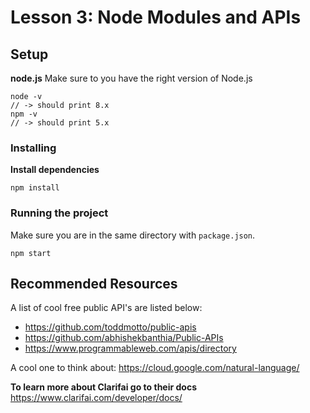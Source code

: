# Lesson 3: Node Modules and APIs

## Setup
**node.js**
Make sure to you have the right version of Node.js
```
node -v
// -> should print 8.x
npm -v
// -> should print 5.x
```
### Installing

**Install dependencies**
```
npm install
```

### Running the project
Make sure you are in the same directory with `package.json`.
```
npm start
```

## Recommended Resources

A list of cool free public API's are listed below:

- https://github.com/toddmotto/public-apis
- https://github.com/abhishekbanthia/Public-APIs
- https://www.programmableweb.com/apis/directory

A cool one to think about: https://cloud.google.com/natural-language/

<b>To learn more about Clarifai go to their docs</b>
https://www.clarifai.com/developer/docs/
